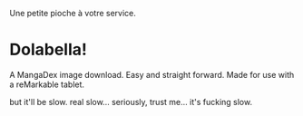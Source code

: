 Une petite pioche à votre service.

# Dolabella!

A MangaDex image download. Easy and straight forward.
Made for use with a reMarkable tablet.

but it'll be slow.
real slow... seriously, trust me... it's fucking slow.
